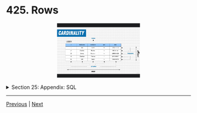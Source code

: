 # 425. Rows

<p align="center" >
    <img src="../imags/425_Rows.png" width="45%" >
</p> 


<details>
  <summary> Section 25: Appendix: SQL </summary>

  - [Codebase: SQL](../src/s25_SQL/)

</details>


---

[Previous](./424_Columns.md) | [Next]()